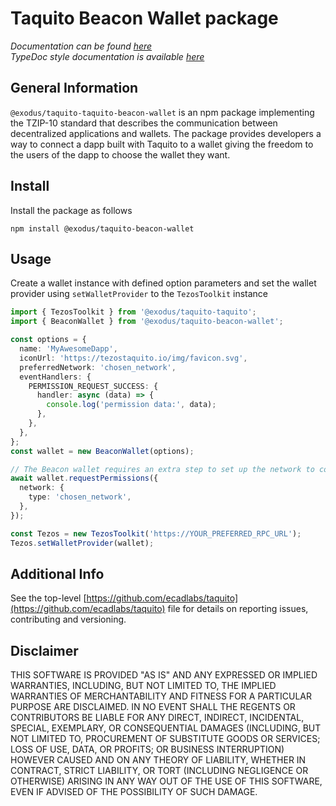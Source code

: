 # Taquito Beacon Wallet package

_Documentation can be found [here](https://tezostaquito.io/docs/wallet_API)_  
_TypeDoc style documentation is available [here](https://tezostaquito.io/typedoc/modules/_taquito_beacon_wallet.html)_

## General Information

`@exodus/taquito-taquito-beacon-wallet` is an npm package implementing the TZIP-10 standard that describes the communication between decentralized applications and wallets. The package provides developers a way to connect a dapp built with Taquito to a wallet giving the freedom to the users of the dapp to choose the wallet they want.

## Install

Install the package as follows

```
npm install @exodus/taquito-beacon-wallet
```

## Usage

Create a wallet instance with defined option parameters and set the wallet provider using `setWalletProvider` to the `TezosToolkit` instance

```ts
import { TezosToolkit } from '@exodus/taquito-taquito';
import { BeaconWallet } from '@exodus/taquito-beacon-wallet';

const options = {
  name: 'MyAwesomeDapp',
  iconUrl: 'https://tezostaquito.io/img/favicon.svg',
  preferredNetwork: 'chosen_network',
  eventHandlers: {
    PERMISSION_REQUEST_SUCCESS: {
      handler: async (data) => {
        console.log('permission data:', data);
      },
    },
  },
};
const wallet = new BeaconWallet(options);

// The Beacon wallet requires an extra step to set up the network to connect to and the permissions:
await wallet.requestPermissions({
  network: {
    type: 'chosen_network',
  },
});

const Tezos = new TezosToolkit('https://YOUR_PREFERRED_RPC_URL');
Tezos.setWalletProvider(wallet);
```

## Additional Info

See the top-level [https://github.com/ecadlabs/taquito](https://github.com/ecadlabs/taquito) file for details on reporting issues, contributing and versioning.

## Disclaimer

THIS SOFTWARE IS PROVIDED "AS IS" AND ANY EXPRESSED OR IMPLIED WARRANTIES, INCLUDING, BUT NOT LIMITED TO, THE IMPLIED WARRANTIES OF MERCHANTABILITY AND FITNESS FOR A PARTICULAR PURPOSE ARE DISCLAIMED. IN NO EVENT SHALL THE REGENTS OR CONTRIBUTORS BE LIABLE FOR ANY DIRECT, INDIRECT, INCIDENTAL, SPECIAL, EXEMPLARY, OR CONSEQUENTIAL DAMAGES (INCLUDING, BUT NOT LIMITED TO, PROCUREMENT OF SUBSTITUTE GOODS OR SERVICES; LOSS OF USE, DATA, OR PROFITS; OR BUSINESS INTERRUPTION) HOWEVER CAUSED AND ON ANY THEORY OF LIABILITY, WHETHER IN CONTRACT, STRICT LIABILITY, OR TORT (INCLUDING NEGLIGENCE OR OTHERWISE) ARISING IN ANY WAY OUT OF THE USE OF THIS SOFTWARE, EVEN IF ADVISED OF THE POSSIBILITY OF SUCH DAMAGE.
